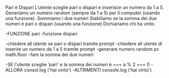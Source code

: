 Pari e Dispari
L’utente sceglie pari o dispari e inserisce un numero da 1 a 5. Generiamo un numero random (sempre da 1 a 5) per il computer (usando una funzione). Sommiamo i due numeri Stabiliamo se la somma dei due numeri è pari o dispari (usando una funzione) Dichiariamo chi ha vinto.

-FUNZIONE pari 
-funzione dispari 

-chiedere all utente se pari o dispari tramite prompt 
-chiedere all utente di inserire un numero da 1 a 5 tramite prompt
-generare numero random pc math.floor
-fare la somma dei due numeri 

-SE l'utente sceglie 'pari' e la somma dei numeri è === a % 2 === 0 
  -ALLORA consol.log ('hai vinto')
-ALTRIMENTI console.log ('hai vinto') 


